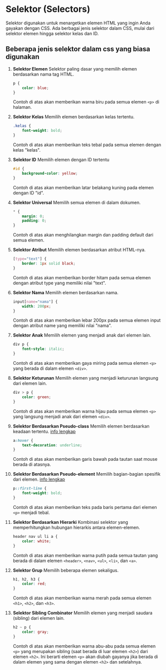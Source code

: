 # Selektor (Selectors)
Selektor digunakan untuk menargetkan elemen HTML yang ingin Anda gayakan dengan CSS. Ada berbagai jenis selektor dalam CSS, mulai dari selektor elemen hingga selektor kelas dan ID.


## Beberapa jenis selektor dalam css yang biasa digunakan

1. **Selektor Elemen**
    Selektor paling dasar yang memilih elemen berdasarkan nama tag HTML.
    
    ```css
    p {
        color: blue;
    }
    ```
    Contoh di atas akan memberikan warna biru pada semua elemen `<p>` di halaman.

2. **Selektor Kelas**
    Memilih elemen berdasarkan kelas tertentu.
    ```css
    .kelas {
        font-weight: bold;
    }
    ```
    Contoh di atas akan memberikan teks tebal pada semua elemen dengan kelas "kelas".

3. **Selektor ID**
    Memilih elemen dengan ID tertentu

    ```css
    #id {
        background-color: yellow;
    }
    ```
    Contoh di atas akan memberikan latar belakang kuning pada elemen dengan ID "id".

4. **Selektor Universal**
    Memilih semua elemen di dalam dokumen.
    ```css
    * {
        margin: 0;
        padding: 0;
    }
    ```
    Contoh di atas akan menghilangkan margin dan padding default dari semua elemen.

5. **Selektor Atribut**
    Memilih elemen berdasarkan atribut HTML-nya.

    ```css
    [type="text"] {
        border: 1px solid black;
    }
    ```
    Contoh di atas akan memberikan border hitam pada semua elemen dengan atribut type yang memiliki nilai "text".

6. **Selektor Nama**
    Memilih elemen berdasarkan nama.

    ```css
    input[name="nama"] {
        width: 200px;
    }
    ```
    Contoh di atas akan memberikan lebar 200px pada semua elemen input dengan atribut name yang memiliki nilai "nama".

7. **Selektor Anak**
    Memilih elemen yang menjadi anak dari elemen lain.

    ```css
    div p {
        font-style: italic;
    }
    ```
    Contoh di atas akan memberikan gaya miring pada semua elemen `<p>` yang berada di dalam elemen `<div>`.

8. **Selektor Keturunan**
    Memilih elemen yang menjadi keturunan langsung dari elemen lain.

    ```css
    div > p {
        color: green;
    }
    ```
    Contoh di atas akan memberikan warna hijau pada semua elemen `<p>` yang langsung menjadi anak dari elemen `<div>`.
9. **Selektor Berdasarkan Pseudo-class**
    Memilih elemen berdasarkan keadaan tertentu.
    [info lengkap](https://developer.mozilla.org/en-US/docs/Web/CSS/Pseudo-classes)

    ```css
    a:hover {
        text-decoration: underline;
    }
    ```
    Contoh di atas akan memberikan garis bawah pada tautan saat mouse berada di atasnya.

10. **Selektor Berdasarkan Pseudo-element**
    Memilih bagian-bagian spesifik dari elemen.
    [info lengkap](https://developer.mozilla.org/en-US/docs/Web/CSS/Pseudo-elements)

    ```css
    p::first-line {
        font-weight: bold;
    }
    ```
    Contoh di atas akan memberikan teks pada baris pertama dari elemen `<p>` menjadi tebal.

11. **Selektor Berdasarkan Hierarki**
    Kombinasi selektor yang memperhitungkan hubungan hierarkis antara elemen-elemen.

    ```css
    header nav ul li a {
        color: white;
    }
    ```
    Contoh di atas akan memberikan warna putih pada semua tautan yang berada di dalam elemen `<header>`, `<nav>`, `<ul>`, `<li>`, dan `<a>`.

12. **Selektor Grup**
    Memilih beberapa elemen sekaligus.

    ```css
    h1, h2, h3 {
        color: red;
    }
    ```
    Contoh di atas akan memberikan warna merah pada semua elemen `<h1>`, `<h2>`, dan `<h3>`.

13. **Selektor Sibling Combinator**
    Memilih elemen yang menjadi saudara (sibling) dari elemen lain.

    ```css
    h2 ~ p {
        color: gray;
    }
    ```

    Contoh di atas akan memberikan warna abu-abu pada semua elemen `<p>` yang merupakan sibling (saat berada di luar elemen `<h2>`) dari elemen `<h2>`. Ini berarti elemen `<p>` akan diubah gayanya jika berada di dalam elemen yang sama dengan elemen `<h2>` dan setelahnya.